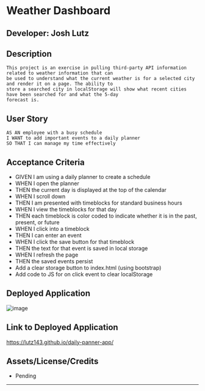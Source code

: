 # Weather Dashboard

## Developer: Josh Lutz

## Description

```
This project is an exercise in pulling third-party API information related to weather information that can
be used to understand what the current weather is for a selected city and render it on a page. The ability to
store a searched city in localStorage will show what recent cities have been searched for and what the 5-day
forecast is.
```

## User Story

```
AS AN employee with a busy schedule
I WANT to add important events to a daily planner
SO THAT I can manage my time effectively
```

## Acceptance Criteria

* GIVEN I am using a daily planner to create a schedule
* WHEN I open the planner
* THEN the current day is displayed at the top of the calendar
* WHEN I scroll down
* THEN I am presented with timeblocks for standard business hours
* WHEN I view the timeblocks for that day
* THEN each timeblock is color coded to indicate whether it is in the past, present, or future
* WHEN I click into a timeblock
* THEN I can enter an event
* WHEN I click the save button for that timeblock
* THEN the text for that event is saved in local storage
* WHEN I refresh the page
* THEN the saved events persist
* Add a clear storage button to index.html (using bootstrap)
* Add code to JS for on click event to clear localStorage

## Deployed Application

![image](./assets/images/lutz143_MockUp.JPG)

## Link to Deployed Application

https://lutz143.github.io/daily-panner-app/

## Assets/License/Credits

* Pending

---